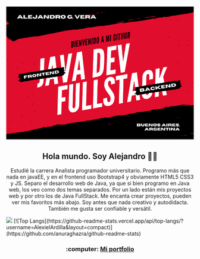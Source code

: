 ![imagen de portada Github](javaDevAlexxGithub.png)

<h2 align="center">Hola mundo. Soy Alejandro 👋🤓</h2>
<p align="center">Estudié la carrera Analista programador universitario. Programo más que nada en javaEE, y en el frontend uso Bootstrap4 y obviamente HTML5 CSS3 y JS. Separo el desarrollo web de Java, ya que si bien programo en Java web, los veo como dos temas separados. Por un lado están mis proyectos web y por otro los de Java FullStack. Me encanta crear proyectos, pueden ver mis favoritos más abajo. Soy antes que nada creativo y autodidacta. También me gusta ser confiable y versátil.</p>

<img height="180em" src="https://github-readme-stats.vercel.app/api?username=AlexielArdilla&show_icons=true&hide_border=true&&count_private=true&include_all_commits=true" />
[![Top Langs](https://github-readme-stats.vercel.app/api/top-langs/?username=AlexielArdilla&layout=compact)](https://github.com/anuraghazra/github-readme-stats)

  <h3 align="center">:computer: <a href="https://alexielardilla.github.io/portfolio-ale-vera/" target="_blank">Mi portfolio</a></h3>
<!--
**AlexielArdilla/AlexielArdilla** is a ✨ _special_ ✨ repository because its `README.md` (this file) appears on your GitHub profile.

Here are some ideas to get you started:

- 🔭 I’m currently working on ...
- 🌱 I’m currently learning ...
- 👯 I’m looking to collaborate on ...
- 🤔 I’m looking for help with ...
- 💬 Ask me about ...
- 📫 How to reach me: ...
- 😄 Pronouns: ...
- ⚡ Fun fact: ...
-->
